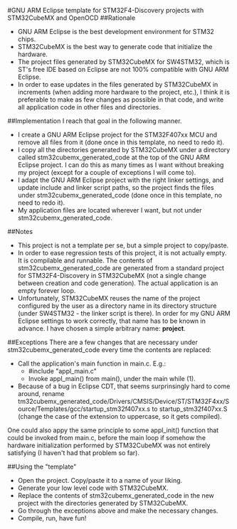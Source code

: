 #GNU ARM Eclipse template for STM32F4-Discovery projects with STM32CubeMX and OpenOCD
##Rationale
- GNU ARM Eclipse is the best development environment for STM32 chips.
- STM32CubeMX is the best way to generate code that initialize the hardware.
- The project files generated by STM32CubeMX for SW4STM32, which is ST's free IDE based on Eclipse are not 100% compatible with GNU ARM Eclipse.
- In order to ease updates in the files generated by STM32CubeMX in increments (when adding more hardware to the project, etc.), I think it is preferable to make as few changes as possible in that code, and write all application code in other files and directories.

##Implementation
I reach that goal in the following manner.
- I create a GNU ARM Eclipse project for the STM32F407xx MCU and remove all files from it (done once in this template, no need to redo it).
- I copy all the directories generated by STM32CubeMX under a directory called stm32cubemx_generated_code at the top of the GNU ARM Eclipse project. I can do this as many times as I want without breaking my project (except for a couple of exceptions I will come to).
- I adapt the GNU ARM Eclipse project with the right linker settings, and update include and linker script paths, so the project finds the files under stm32cubemx_generated_code (done once in this template, no need to redo it).
- My application files are located wherever I want, but not under stm32cubemx_generated_code.

##Notes
- This project is not a template per se, but a simple project to copy/paste.
- In order to ease regression tests of this project, it is not actually empty. It is compilable and runnable. The contents of stm32cubemx_generated_code are generated from a standard project for STM32F4-Discovery in STM32CubeMX (not a single change between creation and code generation). The actual application is an empty forever loop.
- Unfortunately, STM32CubeMX reuses the name of the project configured by the user as a directory name in its directory structure (under SW4STM32 - the linker script is there). In order for my GNU ARM Eclipse settings to work correctly, that name has to be known in advance. I have chosen a simple arbitrary name: __project__.

##Exceptions
There are a few changes that are necessary under stm32cubemx_generated_code every time the contents are replaced:
- Call the application's main function in main.c. E.g.:
  - #include "appl_main.c"
  - Invoke appl_main() from main(), under the main while (1).
- Because of a bug in Eclipse CDT, that seems surprinsingly hard to come around, rename tm32cubemx_generated_code/Drivers/CMSIS/Device/ST/STM32F4xx/Source/Templates/gcc/startup_stm32f407xx.s to startup_stm32f407xx.S (change the case of the extension to uppercase, so it gets compiled).

One could also appy the same principle to some appl_init() function that could be invoked from main.c, before the main loop if somehow the hardware initialization performed by STM32CubeMX was not entirely satisfying (I haven't had that problem so far).

 ##Using the "template"
 - Open the project. Copy/paste it to a name of your liking.
 - Generate your low level code with STM32CubeMX.
 - Replace the contents of stm32cubemx_generated_code in the new project with the directories generated by STM32CubeMX.
 - Go through the exceptions above and make the necessary changes.
 - Compile, run, have fun!
 